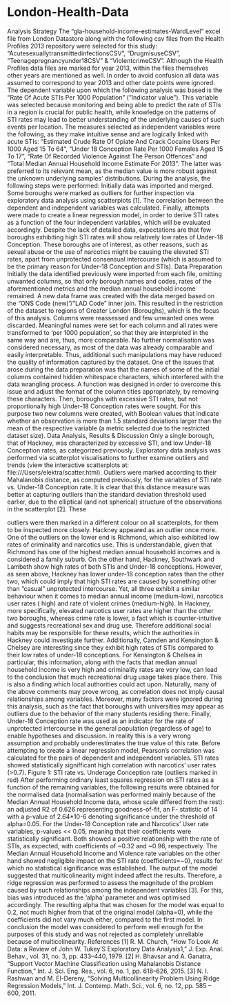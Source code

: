 # London-Health-Data
Analysis Strategy
The “gla-household-income-estimates-WardLevel” excel file from London Datastore along with the following csv files from the Health Profiles 2013 repository were selected for this study: “AcutesexuallytransmittedinfectionsCSV”, “DrugmisuseCSV”, “Teenagepregnancyunder18CSV” & “ViolentcrimeCSV”. Although the Health Profiles data files are marked for year 2013, within the files themselves other years are mentioned as well. In order to avoid confusion all data was assumed to correspond to year 2013 and other date points were ignored.
The dependent variable upon which the following analysis was based is the “Rate Of Acute STIs Per 1000 Population” (”Indicator value”). This variable was selected because monitoring and being able to predict the rate of STIs in a region is crucial for public health, while knowledge on the patterns of STI rates may lead to better understanding of the underlying causes of such events per location. The measures selected as independent variables were the following, as they make intuitive sense and are logically linked with acute STIs: “Estimated Crude Rate Of Opiate And Crack Cocaine Users Per 1000 Aged 15 To 64”, “Under 18 Conception Rate Per 1000 Females Aged 15 To 17”, “Rate Of Recorded Violence Against The Person Offences” and “Total Median Annual Household Income Estimate For 2013”. The latter was preferred to its relevant mean, as the median value is more robust against the unknown underlying samples’ distributions.
During the analysis, the following steps were performed: Initially data was imported and merged. Some boroughs were marked as outliers for further inspection via exploratory data analysis using scatterplots [1]. The correlation between the dependent and independent variables was calculated. Finally, attempts were made to create a linear regression model, in order to derive STI rates as a function of the four independent variables, which will be evaluated accordingly.
Despite the lack of detailed data, expectations are that few boroughs exhibiting high STI rates will show relatively low rates of Under-18 Conception. These boroughs are of interest, as other reasons, such as sexual abuse or the use of narcotics might be causing the elevated STI rates, apart from unprotected consensual intercourse (which is assumed to be the primary reason for Under-18 Conception and STIs).
Data Preparation
Initially the data identified previously were imported from each file, omitting unwanted columns, so that only borough names and codes, rates of the aforementioned metrics and the median annual household income remained. A new data frame was created with the data merged based on the “ONS Code (new)”/”LAD Code” inner join. This resulted in the restriction of the dataset to regions of Greater London (Boroughs), which is the focus of this analysis. Columns were reassessed and few unwanted ones were discarded. Meaningful names were set for each column and all rates were transformed to ‘per 1000 population’, so that they are interpreted in the same way and are, thus, more comparable. No further normalisation was considered necessary, as most of the data was already comparable and easily interpretable. Thus, additional such manipulations may have reduced the quality of information captured by the dataset.
One of the issues that arose during the data preparation was that the names of some of the initial columns contained hidden whitespace characters, which interfered with the data wrangling process. A function was designed in order to overcome this issue and adjust the format of the column titles appropriately, by removing these characters.
Then, boroughs with excessive STI rates, but not proportionally high Under-18 Conception rates were sought. For this purpose two new columns were created, with Boolean values that indicate whether an observation is more than 1.5 standard deviations larger than the mean of the respective variable (a metric selected due to the restricted dataset size).
Data Analysis, Results & Discussion
Only a single borough, that of Hackney, was characterized by excessive STI, and low Under-18 Conception rates, as categorized previously. Exploratory data analysis was performed via scatterplot visualisations to further examine outliers and trends (view the interactive scatterplots at: file:///Users/elektra/scatter.html). Outliers were marked according to their Mahalanobis distance, as computed previously, for the variables of STI rate vs. Under-18 Conception rate. It is clear that this distance measure was better at capturing outliers than the standard deviation threshold used earlier, due to the elliptical (and not spherical) structure of the observations in the scatterplot [2]. These
 
outliers were then marked in a different colour on all scatterplots, for them to be inspected more closely. Hackney appeared as an outlier once more.
One of the outliers on the lower end is Richmond, which also exhibited low rates of criminality and narcotics use. This is understandable, given that Richmond has one of the highest median annual household incomes and is considered a family suburb. On the other hand, Hackney, Southwark and Lambeth show high rates of both STIs and Under-18 conceptions. However, as seen above, Hackney has lower under-18 conception rates than the other two, which could imply that high STI rates are caused by something other than “casual” unprotected intercourse. Yet, all three exhibit a similar behaviour when it comes to median annual income (medium-low), narcotics user rates ( high) and rate of violent crimes (medium-high). In Hackney, more specifically, elevated narcotics user rates are higher than the other two boroughs, whereas crime rate is lower, a fact which is counter-intuitive and suggests recreational sex and drug use. Therefore additional social habits may be responsible for
these results, which the authorities in Hackney could investigate further. Additionally, Camden and Kensington & Chelsey are interesting since they exhibit high rates of STIs compared to their low rates of under-18 conceptions. For Kensington & Chelsea in particular, this information, along with the facts that median annual household income is very high and criminality rates are very low, can lead to the conclusion that much recreational drug usage takes place there. This is also a finding which local authorities could act upon.
Naturally, many of the above comments may prove wrong, as correlation does not imply causal relationships among variables. Moreover, many factors were ignored during this analysis, such as the fact that boroughs with universities may appear as outliers due to the behavior of the many students residing there. Finally, Under-18 Conception rate was used as an indicator for the rate of unprotected
intercourse in the general population (regardless of age) to enable hypotheses and discussion. In reality this is a very wrong assumption and probably underestimates the true value of this rate. Before attempting to create a linear regression model, Pearson’s correlation was calculated for the pairs of dependent and independent variables. STI rates showed statistically signifficant high correlation with narcotics’ user rates (>0.7).
 Figure 1: STI rate vs. Underage Conception rate (outliers marked in red)
  After performing ordinary least squares regression on STI
 rates as a function of the remaining variables, the following results were obtained for the normalised data (normalisation was performed mainly because of the Median Annual Household Income data, whose scale differed from the rest): an adjusted R2 of 0.626 representing goodness-of-fit, an F- statistic of 14 with a p-value of 2.64*10-6 denoting significance under the threshold of alpha=0.05. For the Under-18 Conception rate and Narcotics’ User rate variables, p-values << 0.05, meaning that their coefficients were statistically significant. Both showed a positive relationship with the rate of STIs, as expected, with coefficients of ~0.32 and ~0.96, respectively. The Median Annual Household Income and Violence rate variables on the other hand showed negligible impact on the STI rate (coefficients=~0), results for which no statistical significance was established. The output of the model suggested that multicolinearity might indeed affect the results. Therefore, a ridge regression was performed to assess the magnitude of the problem caused by such relationships among the independent variables [3]. For this, bias was introduced as the ‘alpha’ parameter and was optimised accordingly. The resulting alpha that was chosen for the model was equal to 0.2, not much higher from that of the original model (alpha=0), while the coefficients did not vary much either, compared to the first model. In conclusion the model was considered to perform well enough for the purposes
 of this study and was not rejected as completely unreliable because of multicolinearity.
References
[1] R. M. Church, “How To Look At Data: a Review of John W. Tukey’S Exploratory Data Analysis1,” J. Exp. Anal. Behav., vol. 31, no. 3, pp. 433–440, 1979.
[2] H. Bhavsar and A. Ganatra, “Support Vector Machine Classification using Mahalanobis Distance Function,” Int. J. Sci. Eng. Res., vol. 6, no. 1, pp. 618–626, 2015.
[3] N. I. Rashwan and M. El-Dereny, “Solving Multicollinearity Problem Using Ridge Regression Models,” Int. J. Contemp. Math. Sci., vol. 6, no. 12, pp. 585 – 600, 2011.
